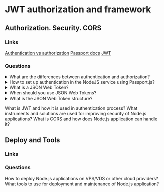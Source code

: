 # JWT authorization and framework

## Authorization. Security. CORS

### Links
[Authentication vs authorization](https://medium.datadriveninvestor.com/authentication-vs-authorization-716fea914d55)
[Passport docs](http://www.passportjs.org/docs/)
[JWT](https://jwt.io/introduction)

### Questions

<details>
  <summary>What are the differences between authentication and authorization?</summary>
  
  A lot of times, authentication and authorization are mixed sentences. But they have differences between each other.

  Authentication is validating user credentials such as username, password, etc. An authenticating system usually identities users by a username and password. Besides, the auth systems could have different elements. Based on the security level, authentication factors can vary from one of the following:
  
  * Single-Factor Authentication: This is the simplest form of authentication method, which requires a password to grant user access to a particular system such as a website or a network. 
  
  * Two-Factor Authentication: This is the most popular and safe authentication type. It requires not only a username and password but also a piece of information only the user knows. 
  
  * Multi-Factor Authentication: This is the most advanced type of authentication, which requires two or more levels of security from independent categories of authentication to grant user access to the system.
  
  Authorization is a process that allows getting access to resources such as files, databases, APIs, etc. So authorization verifies user rights.

</details>

<details>
  <summary>How to set up authentication in the NodeJS service using Passport.js?</summary>
  
  Passport is authentication middleware for Node.js. Extremely flexible and modular. Any application based on express.js can use it. A comprehensive set of strategies support authentication using a username and password, Facebook, Twitter, and more.
  
  So for using, it is possible to install Passport.js and one or more strategies. For more look into documentation.

</details>

<details>
  <summary>What is a JSON Web Token?</summary>
  
  JSON Web Token (JWT) is an open standard (RFC 7519) that defines a compact and self-contained way for securely transmitting information between parties as a JSON object. This information can be verified and trusted because it is digitally signed.

</details>

<details>
  <summary>When should you use JSON Web Tokens?</summary>
  
  It is possible to use JWT for authorization and information exchange:

  * Authorization: It is the most common scenario for using JWT. After the login process, each request will include the JWT, which allows getting access.
  
  * Information Exchange: JSON Web Tokens are a good way of securely transmitting information between parties. Because JWTs can be signed - for example, using public/private key pairs - you can be sure the senders are who they say they are.

</details>

<details>
  <summary>What is the JSON Web Token structure?</summary>
  
  JWT contains three parts:

  * Header. Generally, it has two values: type of the token (JWT), and the signing algorithm, such as HMAC SHA256 or RSA.
  
  * Payload. The part of the token, which contains the claims. There are three types of claims: registered, public, and private.
  
  * Signature. It allows verifying that the message wasn't changed.

</details>

What is JWT and how it is used in authentication process?
What instruments and solutions are used for improving security of Node.js applications?
What is CORS and how does Node.js application can handle it?

## Deploy and Tools

### Links

### Questions

How to deploy Node.js applications on VPS/VDS or other cloud providers?
What tools to use for deployment and maintenance of Node.js application?
